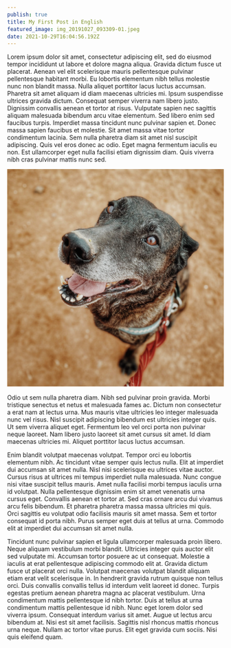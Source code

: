 ```yaml
---
publish: true
title: My First Post in English
featured_image: img_20191027_093309-01.jpeg
date: 2021-10-29T16:04:56.192Z
---
```

Lorem ipsum dolor sit amet, consectetur adipiscing elit, sed do eiusmod tempor incididunt ut labore et dolore magna aliqua. Gravida dictum fusce ut placerat. Aenean vel elit scelerisque mauris pellentesque pulvinar pellentesque habitant morbi. Eu lobortis elementum nibh tellus molestie nunc non blandit massa. Nulla aliquet porttitor lacus luctus accumsan. Pharetra sit amet aliquam id diam maecenas ultricies mi. Ipsum suspendisse ultrices gravida dictum. Consequat semper viverra nam libero justo. Dignissim convallis aenean et tortor at risus. Vulputate sapien nec sagittis aliquam malesuada bibendum arcu vitae elementum. Sed libero enim sed faucibus turpis. Imperdiet massa tincidunt nunc pulvinar sapien et. Donec massa sapien faucibus et molestie. Sit amet massa vitae tortor condimentum lacinia. Sem nulla pharetra diam sit amet nisl suscipit adipiscing. Quis vel eros donec ac odio. Eget magna fermentum iaculis eu non. Est ullamcorper eget nulla facilisi etiam dignissim diam. Quis viverra nibh cras pulvinar mattis nunc sed.

![Bardino](img_20210530_094519-01.jpeg "Tigre")

Odio ut sem nulla pharetra diam. Nibh sed pulvinar proin gravida. Morbi tristique senectus et netus et malesuada fames ac. Dictum non consectetur a erat nam at lectus urna. Mus mauris vitae ultricies leo integer malesuada nunc vel risus. Nisl suscipit adipiscing bibendum est ultricies integer quis. Ut sem viverra aliquet eget. Fermentum leo vel orci porta non pulvinar neque laoreet. Nam libero justo laoreet sit amet cursus sit amet. Id diam maecenas ultricies mi. Aliquet porttitor lacus luctus accumsan.

Enim blandit volutpat maecenas volutpat. Tempor orci eu lobortis elementum nibh. Ac tincidunt vitae semper quis lectus nulla. Elit at imperdiet dui accumsan sit amet nulla. Nisl nisi scelerisque eu ultrices vitae auctor. Cursus risus at ultrices mi tempus imperdiet nulla malesuada. Nunc congue nisi vitae suscipit tellus mauris. Amet nulla facilisi morbi tempus iaculis urna id volutpat. Nulla pellentesque dignissim enim sit amet venenatis urna cursus eget. Convallis aenean et tortor at. Sed cras ornare arcu dui vivamus arcu felis bibendum. Et pharetra pharetra massa massa ultricies mi quis. Orci sagittis eu volutpat odio facilisis mauris sit amet massa. Sem et tortor consequat id porta nibh. Purus semper eget duis at tellus at urna. Commodo elit at imperdiet dui accumsan sit amet nulla.

Tincidunt nunc pulvinar sapien et ligula ullamcorper malesuada proin libero. Neque aliquam vestibulum morbi blandit. Ultricies integer quis auctor elit sed vulputate mi. Accumsan tortor posuere ac ut consequat. Molestie a iaculis at erat pellentesque adipiscing commodo elit at. Gravida dictum fusce ut placerat orci nulla. Volutpat maecenas volutpat blandit aliquam etiam erat velit scelerisque in. In hendrerit gravida rutrum quisque non tellus orci. Duis convallis convallis tellus id interdum velit laoreet id donec. Turpis egestas pretium aenean pharetra magna ac placerat vestibulum. Urna condimentum mattis pellentesque id nibh tortor. Duis at tellus at urna condimentum mattis pellentesque id nibh. Nunc eget lorem dolor sed viverra ipsum. Consequat interdum varius sit amet. Augue ut lectus arcu bibendum at. Nisi est sit amet facilisis. Sagittis nisl rhoncus mattis rhoncus urna neque. Nullam ac tortor vitae purus. Elit eget gravida cum sociis. Nisi quis eleifend quam.